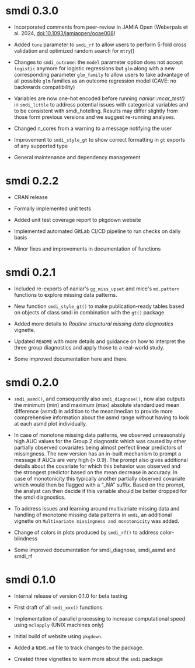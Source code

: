 # smdi 0.3.0

* Incorporated comments from peer-review in JAMIA Open (Weberpals et al. 2024, <doi:10.1093/jamiaopen/ooae008>)

* Added `tune` parameter to `smdi_rf` to allow users to perform 5-fold cross validation and optimized random search for `mtry`()

* Changes to `smdi_outcome`: the `model` parameter option does not accept `logistic` anymore for logistic regressions but `glm` along with a new corresponding parameter `glm_family` to allow users to take advantage of all possible `glm` families as an outcome regression model (CAVE: no backwards compatibility)

* Variables are now one-hot encoded before running *naniar::mcar_test()* in `smdi_little` to address potential issues with categorical variables and to be consistent with smdi_hotelling. Results may differ slightly from those form previous versions and we suggest re-running analyses.

* Changed n_cores from a warning to a message notifying the user

* Improvement to `smdi_style_gt` to show correct formatting in `gt` exports of any supported type

* General maintenance and dependency management

# smdi 0.2.2

* CRAN release 

* Formally implemented unit tests

* Added unit test coverage report to pkgdown website

* Implemented automated GitLab CI/CD pipeline to run checks on daily basis

* Minor fixes and improvements in documentation of functions


# smdi 0.2.1

* Included re-exports of naniar's `gg_miss_upset` and mice's `md.pattern` functions to explore missing data patterns.

* New function `smdi_style_gt()` to make publication-ready tables based on objects of class smdi in combination with the `gt()` package.

* Added more details to *Routine structural missing data diagnostics* vignette.

* Updated `README` with more details and guidance on how to interpret the three group diagnostics and apply those to a real-world study.

* Some improved documentation here and there.

# smdi 0.2.0

* `smdi_asmd()`, and consequently also `smdi_diagnose()`, now also outputs the minimum (min) and maximum (max) absolute standardized mean difference (asmd) in addition to the mean/median to provide more comprehensive information about the asmd range without having to look at each asmd plot individually.

* In case of monotone missing data patterns, we observed unreasonably high AUC values for the Group 2 diagnostic which was caused by other partially observed covariates being almost perfect linear predictors of missingness. The new version has an in-built mechanism to prompt a message if AUCs are very high (> 0.9). The prompt also gives additional details about the covariate for which this behavior was observed and the strongest predictor based on the mean decrease in accuracy. In case of monotonicity this typically another partially observed covariate which would then be flagged with a “_NA” suffix. Based on the prompt, the analyst can then decide if this variable should be better dropped for the smdi diagnostics.

* To address issues and learning around multivariate missing data and handling of monotone missing data patterns in `smdi`, an additional vignette on `Multivariate missingness and monotonicity` was added.

* Change of colors in plots produced by `smdi_rf()` to address color-blindness

* Some improved documentation for smdi_diagnose, smdi_asmd and smdi_rf

# smdi 0.1.0

* Internal release of version 0.1.0 for beta testing

* First draft of all `smdi_xxx()` functions.

* Implementation of parallel processing to increase computational speed using `mclapply` (UNIX machines only)

* Initial build of website using `pkgdown`.

* Added a `NEWS.md` file to track changes to the package.

* Created three vignettes to learn more about the `smdi` package


